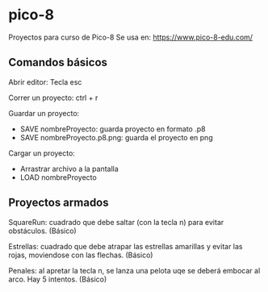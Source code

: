 # pico-8
Proyectos para curso de Pico-8
Se usa en: https://www.pico-8-edu.com/

## Comandos básicos 
Abrir editor: Tecla esc

Correr un proyecto: ctrl + r

Guardar un proyecto: 
- SAVE nombreProyecto: guarda proyecto en formato .p8
- SAVE nombreProyecto.p8.png: guarda el proyecto en png

Cargar un proyecto:
- Arrastrar archivo a la pantalla
- LOAD nombreProyecto

## Proyectos armados
SquareRun: cuadrado que debe saltar (con la tecla n) para evitar obstáculos. (Básico)

Estrellas: cuadrado que debe atrapar las estrellas amarillas y evitar las rojas, moviendose con las flechas. (Básico)

Penales: al apretar la tecla n, se lanza una pelota uqe se deberá embocar al arco. Hay 5 intentos. (Básico)
